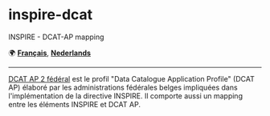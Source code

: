 # inspire-dcat
INSPIRE - DCAT-AP mapping

 :earth_africa: [**Français**](https://github.com/belgif/inspire-dcat/blob/master/README.fr.md),
[**Nederlands**](https://github.com/belgif/inspire-dcat/blob/master/README.nl.md)

---

[DCAT AP 2 fédéral](https://github.com/belgif/inspire-dcat/blob/main/DCATAPprofil.fr.md) est le profil "Data Catalogue Application Profile" (DCAT AP) élaboré par les administrations fédérales belges impliquées dans l'implémentation de la directive INSPIRE. 
Il comporte aussi un mapping entre les éléments INSPIRE et DCAT AP.


